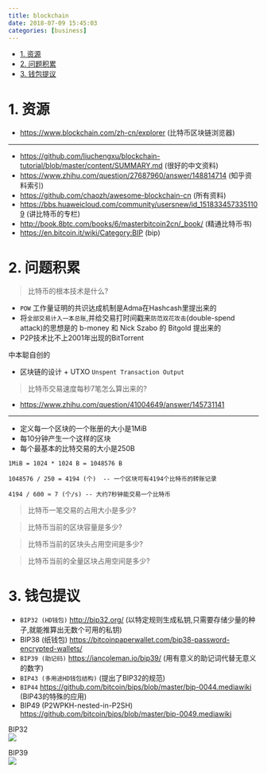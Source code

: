 ```yaml
---
title: blockchain
date: 2018-07-09 15:45:03
categories: [business]
---
```



<!-- TOC -->

- [1. 资源](#1-资源)
- [2. 问题积累](#2-问题积累)
- [3. 钱包提议](#3-钱包提议)

<!-- /TOC -->

# 1. 资源
* https://www.blockchain.com/zh-cn/explorer (比特币区块链浏览器)

---

* https://github.com/liuchengxu/blockchain-tutorial/blob/master/content/SUMMARY.md (很好的中文资料)
* https://www.zhihu.com/question/27687960/answer/148814714 (知乎资料索引)
* https://github.com/chaozh/awesome-blockchain-cn (所有资料)
* https://bbs.huaweicloud.com/community/usersnew/id_1518334573351109 (讲比特币的专栏)
* http://book.8btc.com/books/6/masterbitcoin2cn/_book/ (精通比特币书)
* https://en.bitcoin.it/wiki/Category:BIP (bip)

# 2. 问题积累

> 比特币的根本技术是什么?


* `POW` 工作量证明的共识达成机制是Adma在Hashcash里提出来的
* 将`全部交易计入一本总账`,并给交易打时间戳来`防范双花攻击`(double-spend attack)的思想是的 b-money 和 Nick Szabo 的 Bitgold 提出来的
* P2P技术比不上2001年出现的BitTorrent

中本聪自创的
* 区块链的设计 + UTXO `Unspent Transaction Output`


> 比特币交易速度每秒7笔怎么算出来的?

* https://www.zhihu.com/question/41004649/answer/145731141

---
* 定义每一个区块的一个账册的大小是1MiB
* 每10分钟产生一个这样的区块
* 每个最基本的比特交易的大小是250B

```
1MiB = 1024 * 1024 B = 1048576 B

1048576 / 250 = 4194 (个)  -- 一个区块可有4194个比特币的转账记录

4194 / 600 ≈ 7 (个/s) -- 大约7秒钟能交易一个比特币
```

> 比特币一笔交易的占用大小是多少?


> 比特币当前的区块容量是多少? 


> 比特币当前的区块头占用空间是多少?


> 比特币当前的全量区块占用空间是多少?



# 3. 钱包提议

* `BIP32 (HD钱包)` http://bip32.org/ (以特定规则生成私钥,只需要存储少量的种子,就能推算出无数个可用的私钥)
* BIP38 (纸钱包) https://bitcoinpaperwallet.com/bip38-password-encrypted-wallets/
* `BIP39 (助记码)` https://iancoleman.io/bip39/ (用有意义的助记词代替无意义的数字)
* `BIP43 (多用途HD钱包结构)` (提出了BIP32的规范)
* `BIP44` https://github.com/bitcoin/bips/blob/master/bip-0044.mediawiki (BIP43的特殊的应用)
* BIP49 (P2WPKH-nested-in-P2SH) https://github.com/bitcoin/bips/blob/master/bip-0049.mediawiki


BIP32  
![](https://www.puzzle.ch/wp-content/uploads/2018/03/bip32-489x480.png)


BIP39  
![](https://upload-images.jianshu.io/upload_images/4973506-de36ca63e801e4cb.png)
